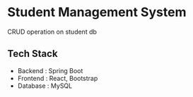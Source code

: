 
# Student Management System

CRUD operation on student db


## Tech Stack

- Backend : Spring Boot
- Frontend : React, Bootstrap
- Database : MySQL

